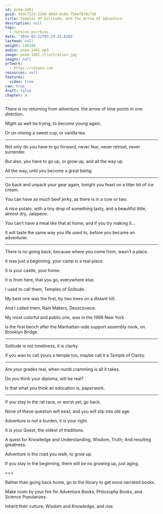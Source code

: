 ```yaml
---
id: poem-1481
guid: 43dc7223-1260-484d-bc6b-754af870c736
title: Temples Of Solitude, And The Arrow Of Adventure
description: null
tags:
  - furkies-purrkies
date: '2024-03-22T03:29:25.028Z'
lastmod: null
weight: 148100
audio: poem-1481.mp3
image: poem-1481-illustration.jpg
images: null
artwork:
  - https://catpea.com
resources: null
features:
  video: true
raw: true
draft: false
chapter: 9
---
```


There is no returning from adventure.
the arrow of time points in one direction.

Might as well be trying,
to become young again.

Or un-mixing a sweet cup,
or vanilla tea.

---

Not only do you have to go forward,
never fear, never retreat, never surrender.

But also, you have to go up,
or grow up, and all the way up.

All the way,
until you become a great being.

---

Go back and unpack your gear again,
tonight you feast on a litter bit of ice cream.

You can have as much beef jerky,
as there is in a cow or two.

A nice potato, with a tiny drop of something tasty,
and a beautiful little, almost dry, Jalapeno.

You can’t have a meal like that at home,
and if you try making it…

It will taste the same way you life used to,
before you became an adventurer.

---

There is no going back,
because where you come from, wasn't a place.

It was just a beginning,
your camp is a real place.

It is your castle,
your home.

It is from here,
that you go, everywhere else.

I used to call them,
Temples of Solitude.

My best one was the first,
by two trees on a distant hill.

And I called them,
Rain Makers, Deszczowce.

My most colorful and public one,
was in the 1996 New York.

is the first bench after the Manhattan-side support assembly nook,
on Brooklyn Bridge.

---

Solitude is not loneliness,
it is clarity.

If you wan to call yours a temple too,
maybe call it a Temple of Clarity.

---

Are your grades real,
when numb cramming is all it takes.

Do you think your diploma,
will be real?

Is that what you think an education is,
paperwork.

---

If you stay in the rat race,
or worst yet, go back.

None of these question will exist,
and you will slip into old age.

Adventure is not a burden,
it is your right.

It is your Quest,
the oldest of traditions.

A quest for Knowledge and Understanding,
Wisdom, Truth; And resulting greatness.

Adventure is the road you walk,
to grow up.

If you stay in the beginning,
there will be no growing up, just aging.

===

Rather than going back home,
go to the library to get more narrated books.

Make room by your fire for Adventure Books,
Philosophy Books, and Science Popularizes.

Inherit their culture, Wisdom and Knowledge,
and rise.
